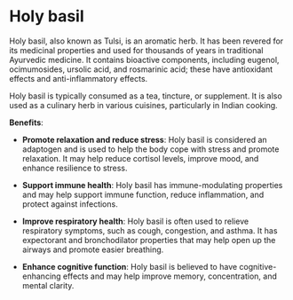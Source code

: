 <!--
source: gpt-3 + jph editing
tags: herbals
-->

# Holy basil

Holy basil, also known as Tulsi, is an aromatic herb. It has been revered for its medicinal properties and used for thousands of years in traditional Ayurvedic medicine. It contains bioactive components, including eugenol, ocimumosides, ursolic acid, and rosmarinic acid; these have antioxidant effects and anti-inflammatory effects.

Holy basil is typically consumed as a tea, tincture, or supplement. It is also used as a culinary herb in various cuisines, particularly in Indian cooking.

**Benefits**:

* **Promote relaxation and reduce stress**: Holy basil is considered an adaptogen and is used to help the body cope with stress and promote relaxation. It may help reduce cortisol levels, improve mood, and enhance resilience to stress.

* **Support immune health**: Holy basil has immune-modulating properties and may help support immune function, reduce inflammation, and protect against infections.

* **Improve respiratory health**: Holy basil is often used to relieve respiratory symptoms, such as cough, congestion, and asthma. It has expectorant and bronchodilator properties that may help open up the airways and promote easier breathing.

* **Enhance cognitive function**: Holy basil is believed to have cognitive-enhancing effects and may help improve memory, concentration, and mental clarity.

